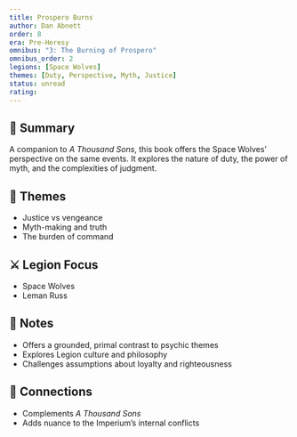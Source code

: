 ```yaml
---
title: Prospero Burns  
author: Dan Abnett  
order: 8  
era: Pre-Heresy  
omnibus: "3: The Burning of Prospero"
omnibus_order: 2
legions: [Space Wolves]  
themes: [Duty, Perspective, Myth, Justice]  
status: unread  
rating:  
---
```


## 🧭 Summary  
A companion to *A Thousand Sons*, this book offers the Space Wolves’ perspective on the same events. It explores the nature of duty, the power of myth, and the complexities of judgment.

## 🧠 Themes  
- Justice vs vengeance  
- Myth-making and truth  
- The burden of command  

## ⚔️ Legion Focus  
- Space Wolves  
- Leman Russ  

## 📝 Notes  
- Offers a grounded, primal contrast to psychic themes  
- Explores Legion culture and philosophy  
- Challenges assumptions about loyalty and righteousness  

## 🔗 Connections  
- Complements *A Thousand Sons*  
- Adds nuance to the Imperium’s internal conflicts  